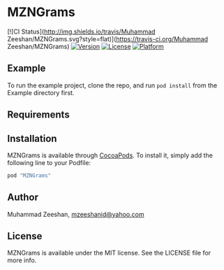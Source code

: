 # MZNGrams

[![CI Status](http://img.shields.io/travis/Muhammad Zeeshan/MZNGrams.svg?style=flat)](https://travis-ci.org/Muhammad Zeeshan/MZNGrams)
[![Version](https://img.shields.io/cocoapods/v/MZNGrams.svg?style=flat)](http://cocoapods.org/pods/MZNGrams)
[![License](https://img.shields.io/cocoapods/l/MZNGrams.svg?style=flat)](http://cocoapods.org/pods/MZNGrams)
[![Platform](https://img.shields.io/cocoapods/p/MZNGrams.svg?style=flat)](http://cocoapods.org/pods/MZNGrams)

## Example

To run the example project, clone the repo, and run `pod install` from the Example directory first.

## Requirements

## Installation

MZNGrams is available through [CocoaPods](http://cocoapods.org). To install
it, simply add the following line to your Podfile:

```ruby
pod "MZNGrams"
```

## Author

Muhammad Zeeshan, mzeeshanid@yahoo.com

## License

MZNGrams is available under the MIT license. See the LICENSE file for more info.
